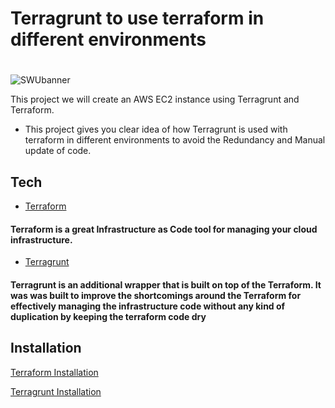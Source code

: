 #  Terragrunt to use terraform in different environments 
#
![SWUbanner](https://miro.medium.com/max/840/0*pUXnfvIBhAWkHINg.png)

This project we will create an AWS EC2 instance using Terragrunt and Terraform. 

- This project gives you clear idea of how Terragrunt is used with terraform in different environments to avoid the Redundancy and Manual update of code.


## Tech

- [Terraform](https://www.terraform.io/)
#### Terraform is a great Infrastructure as Code tool for managing your cloud infrastructure.

- [Terragrunt](https://terragrunt.gruntwork.io/)
#### Terragrunt is an additional wrapper that is built on top of the Terraform. It was was built to improve the shortcomings around the Terraform for effectively managing the infrastructure code without any kind of duplication by keeping the terraform code dry

## Installation

[Terraform Installation](https://www.terraform.io/downloads)

[Terragrunt Installation](https://terragrunt.gruntwork.io/docs/getting-started/install/)

